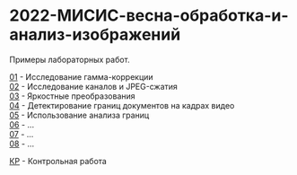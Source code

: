 # 2022-МИСИС-весна-обработка-и-анализ-изображений
Примеры лабораторных работ.

[01](prj.labs/lab01/lab01.report.md.in.txt) - Исследование гамма-коррекции  
[02](prj.labs/lab02/lab02.report.md.in.txt) - Исследование каналов и JPEG-сжатия  
[03](prj.labs/lab03/lab03.report.md.in.txt) - Яркостные преобразования  
[04](prj.labs/lab04/lab04.report.md.in.txt) - Детектирование границ документов на кадрах видео  
[05](prj.labs/lab05/lab05.report.md.in.txt) - Использование анализа границ  
[06](prj.labs/lab06/lab06.report.md.in.txt) - ...  
[07](prj.labs/lab07/lab07.report.md.in.txt) - ...   
[08](prj.labs/lab08/lab08.report.md.in.txt) - ...  

[КР](prj.labs/task/task.report.md.in.txt) - Контрольная работа  